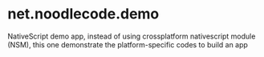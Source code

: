 net.noodlecode.demo
====================

NativeScript demo app, instead of using crossplatform nativescript module (NSM), this one demonstrate the platform-specific codes to build an app
